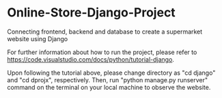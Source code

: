 # Online-Store-Django-Project
Connecting frontend, backend and database to create a supermarket website using Django

For further information about how to run the project, please refer to https://code.visualstudio.com/docs/python/tutorial-django.

Upon following the tutorial above, please change directory as "cd django" and "cd dprojx", respectively.
Then, run "python manage.py runserver" command on the terminal on your local machine to observe the website.
